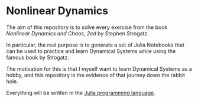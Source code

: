 # Nonlinear Dynamics

The aim of this repository is to solve every exercise from the book _Nonlinear Dynamics and Chaos, 2ed_ by Stephen Strogatz.

In particular, the real purpose is to generate a set of Julia Notebooks that can be used to practice and learn Dynamical Systems while using the
famous book by Strogatz.

The motivation for this is that I myself want to learn Dynamical Systems as a hobby, and this repository is the evidence of that journey
down the rabbit hole.

Everything will be written in the [Julia programming language](https://julialang.org).